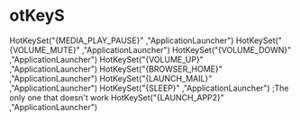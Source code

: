 # otKeyS
HotKeySet("{MEDIA_PLAY_PAUSE}"  ,"ApplicationLauncher") HotKeySet("{VOLUME_MUTE}"       ,"ApplicationLauncher") HotKeySet("{VOLUME_DOWN}"       ,"ApplicationLauncher") HotKeySet("{VOLUME_UP}"         ,"ApplicationLauncher")  HotKeySet("{BROWSER_HOME}"      ,"ApplicationLauncher") HotKeySet("{LAUNCH_MAIL}"       ,"ApplicationLauncher") HotKeySet("{SLEEP}"             ,"ApplicationLauncher")     ;The only one that doesn't work HotKeySet("{LAUNCH_APP2}"       ,"ApplicationLauncher")
